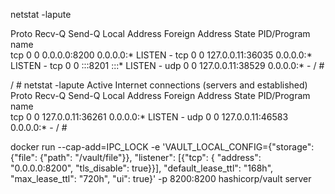 
netstat -lapute

Proto Recv-Q Send-Q Local Address           Foreign Address         State       PID/Program name    
tcp        0      0 0.0.0.0:8200            0.0.0.0:*               LISTEN      -
tcp        0      0 127.0.0.11:36035        0.0.0.0:*               LISTEN      -
tcp        0      0 :::8201                 :::*                    LISTEN      -
udp        0      0 127.0.0.11:38529        0.0.0.0:*                           -
/ # 


/ # netstat -lapute
Active Internet connections (servers and established)
Proto Recv-Q Send-Q Local Address           Foreign Address         State       PID/Program name    
tcp        0      0 127.0.0.11:36261        0.0.0.0:*               LISTEN      -
udp        0      0 127.0.0.11:46583        0.0.0.0:*                           -
/ # 


docker run --cap-add=IPC_LOCK 
-e 'VAULT_LOCAL_CONFIG={"storage": {"file": {"path": "/vault/file"}}, 
"listener": [{"tcp": { "address": "0.0.0.0:8200", "tls_disable": true}}], 
"default_lease_ttl": "168h", "max_lease_ttl": "720h", "ui": true}' 
-p 8200:8200 hashicorp/vault server


